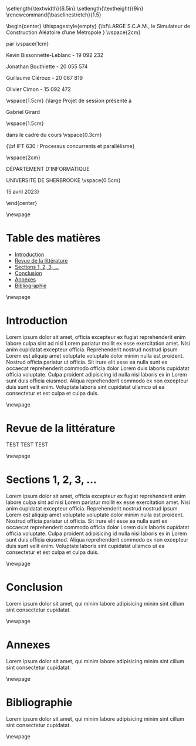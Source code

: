 \setlength{\textwidth}{6.5in}
\setlength{\textheight}{9in}
\renewcommand{\baselinestretch}{1.5}

\begin{center}
\thispagestyle{empty}
{\bf\LARGE S.C.A.M., le Simulateur de Construction Aléatoire d’une Métropole }
\vspace{2cm}

par
\vspace{1cm}

Kevin Bissonnette-Leblanc - 19 092 232

Jonathan Bouthiette - 20 055 574

Guillaume Cléroux - 20 067 819

Olivier Cimon - 15 092 472

\vspace{1.5cm}
{\large Projet de session présenté à

Gabriel Girard

\vspace{1.5cm}

dans le cadre du cours
\vspace{0.3cm}

{\bf IFT 630 : Processus concurrents et parallélisme}

\vspace{2cm}

DÉPARTEMENT D'INFORMATIQUE

UNIVERSITÉ DE SHERBROOKE
\vspace{0.5cm}

15 avril 2023}

\end{center}

\newpage

# Table des matières

<!-- toc -->

- [Introduction](#introduction)
- [Revue de la littérature](#revue-de-la-litterature)
- [Sections 1, 2, 3, ...](#sections-1-2-3-)
- [Conclusion](#conclusion)
- [Annexes](#annexes)
- [Bibliographie](#bibliographie)

<!-- tocstop -->

\newpage

# Introduction

Lorem ipsum dolor sit amet, officia excepteur ex fugiat reprehenderit enim labore culpa sint ad nisi Lorem pariatur mollit ex esse exercitation amet. Nisi anim cupidatat excepteur officia. Reprehenderit nostrud nostrud ipsum Lorem est aliquip amet voluptate voluptate dolor minim nulla est proident. Nostrud officia pariatur ut officia. Sit irure elit esse ea nulla sunt ex occaecat reprehenderit commodo officia dolor Lorem duis laboris cupidatat officia voluptate. Culpa proident adipisicing id nulla nisi laboris ex in Lorem sunt duis officia eiusmod. Aliqua reprehenderit commodo ex non excepteur duis sunt velit enim. Voluptate laboris sint cupidatat ullamco ut ea consectetur et est culpa et culpa duis.

\newpage

# Revue de la littérature

TEST TEST TEST

\newpage

# Sections 1, 2, 3, ...

Lorem ipsum dolor sit amet, officia excepteur ex fugiat reprehenderit enim labore culpa sint ad nisi Lorem pariatur mollit ex esse exercitation amet. Nisi anim cupidatat excepteur officia. Reprehenderit nostrud nostrud ipsum Lorem est aliquip amet voluptate voluptate dolor minim nulla est proident. Nostrud officia pariatur ut officia. Sit irure elit esse ea nulla sunt ex occaecat reprehenderit commodo officia dolor Lorem duis laboris cupidatat officia voluptate. Culpa proident adipisicing id nulla nisi laboris ex in Lorem sunt duis officia eiusmod. Aliqua reprehenderit commodo ex non excepteur duis sunt velit enim. Voluptate laboris sint cupidatat ullamco ut ea consectetur et est culpa et culpa duis.

\newpage

# Conclusion

Lorem ipsum dolor sit amet, qui minim labore adipisicing minim sint cillum sint consectetur cupidatat.

\newpage

# Annexes

Lorem ipsum dolor sit amet, qui minim labore adipisicing minim sint cillum sint consectetur cupidatat.

\newpage

# Bibliographie

Lorem ipsum dolor sit amet, qui minim labore adipisicing minim sint cillum sint consectetur cupidatat.

\newpage
